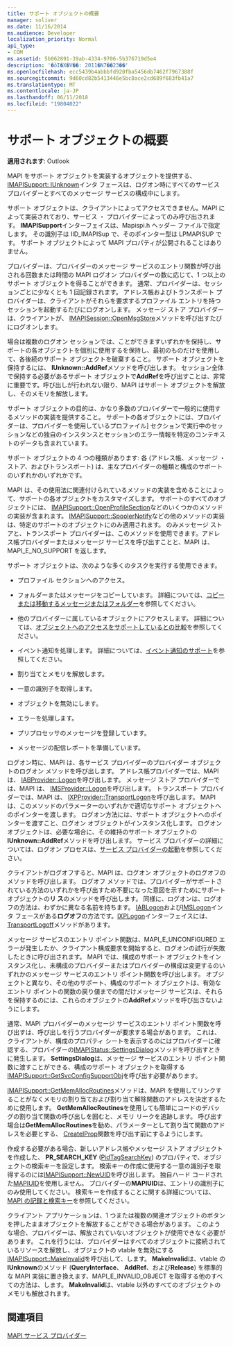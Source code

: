 ```yaml
---
title: サポート オブジェクトの概要
manager: soliver
ms.date: 11/16/2014
ms.audience: Developer
localization_priority: Normal
api_type:
- COM
ms.assetid: 5b062891-39ab-4334-9706-5b376719d5e4
description: '�ŏI�X�V��: 2011�N7��23��'
ms.openlocfilehash: ecc5439b4abbbfd920fba5456db7462f7967388f
ms.sourcegitcommit: 9d60cd82b5413446e5bc8ace2cd689f683fb41a7
ms.translationtype: MT
ms.contentlocale: ja-JP
ms.lasthandoff: 06/11/2018
ms.locfileid: "19804022"
---
```

# <a name="support-object-overview"></a>サポート オブジェクトの概要

  
  
**適用されます**: Outlook 
  
MAPI をサポート オブジェクトを実装するオブジェクトを提供する、 [IMAPISupport: IUnknown](imapisupportiunknown.md)インタ フェースは、ログオン時にすべてのサービス プロバイダーとすべてのメッセージ サービスの構成中にします。 
  
サポート オブジェクトは、クライアントによってアクセスできません。MAPI によって実装されており、サービス ・ プロバイダーによってのみ呼び出されます。 **IMAPISupport**インターフェイスは、Mapispi.h ヘッダー ファイルで指定します。 その識別子は IID_IMAPISup で、そのポインター型は LPMAPISUP です。 サポート オブジェクトによって MAPI プロパティが公開されることはありません。 
  
プロバイダーは、プロバイダーのメッセージ サービスのエントリ関数が呼び出される回数または時間の MAPI ログオン プロバイダーの数に応じて、1 つ以上のサポート オブジェクトを得ることができます。 通常、プロバイダーは、セッションごとに少なくとも 1 回記録されます。 アドレス帳およびトランスポート プロバイダーは、クライアントがそれらを要求するプロファイル エントリを持つセッションを起動するたびにログオンします。 メッセージ ストア プロバイダーは、クライアントが、 [IMAPISession::OpenMsgStore](imapisession-openmsgstore.md)メソッドを呼び出すたびにログオンします。 
  
場合は複数のログオン セッションでは、ことができますいずれかを保持し、サポートの各オブジェクトを個別に使用するを保持し、最初のものだけを使用して、各後続のサポート オブジェクトを破棄すること。 サポート オブジェクトを保持するには、 **IUnknown::AddRef**メソッドを呼び出します。 セッション全体で保持する必要があるサポート オブジェクトで**AddRef**を呼び出すことは、非常に重要です。呼び出しが行われない限り、MAPI はサポート オブジェクトを解放し、そのメモリを解放します。 
  
サポート オブジェクトの目的は、かなり多数のプロバイダーで一般的に使用するメソッドの実装を提供すること。 サポートの各オブジェクトには、プロバイダーは、プロバイダーを使用しているプロファイル] セクションで実行中のセッションなどの独自のインスタンスとセッションのエラー情報を特定のコンテキストのデータも含まれています。 
  
サポート オブジェクトの 4 つの種類があります: 各 (アドレス帳、メッセージ ・ ストア、およびトランスポート) は、主なプロバイダーの種類と構成のサポートのいずれかのいずれかです。 
  
MAPI は、その使用法に関連付けられているメソッドの実装を含めることによって、サポートの各オブジェクトをカスタマイズします。 サポートのすべてのオブジェクトには、 [IMAPISupport::OpenProfileSection](imapisupport-openprofilesection.md)などのいくつかのメソッドの実装が含まれます。 [IMAPISupport::SpoolerNotify](imapisupport-spoolernotify.md)などの他のメソッドの実装は、特定のサポートのオブジェクトにのみ適用されます。 のみメッセージ ストアと、トランスポート プロバイダーは、このメソッドを使用できます。アドレス帳プロバイダーまたはメッセージ サービスを呼び出すことと、MAPI は、MAPI_E_NO_SUPPORT を返します。
  
サポート オブジェクトは、次のような多くのタスクを実行する使用できます。
  
- プロファイル セクションへのアクセス。
    
- フォルダーまたはメッセージをコピーしています。 詳細については、[コピーまたは移動するメッセージまたはフォルダー](copying-or-moving-a-message-or-a-folder.md)を参照してください。
    
- 他のプロバイダーに属しているオブジェクトにアクセスします。 詳細については、[オブジェクトへのアクセスをサポートしているとの比較](supporting-object-access-and-comparison.md)を参照してください。 
    
- イベント通知を処理します。 詳細については、[イベント通知のサポート](supporting-event-notification.md)を参照してください。
    
- 割り当てとメモリを解放します。
    
- 一意の識別子を取得します。
    
- オブジェクトを無効にします。
    
- エラーを処理します。
    
- プリプロセッサのメッセージを登録しています。 
    
- メッセージの配信レポートを準備しています。 
    
ログオン時に、MAPI は、各サービス プロバイダーのプロバイダー オブジェクトのログオン メソッドを呼び出します。 アドレス帳プロバイダーでは、MAPI は、 [IABProvider::Logon](iabprovider-logon.md)を呼び出します。 メッセージ ストア プロバイダーでは、MAPI は、 [IMSProvider::Logon](imsprovider-logon.md)を呼び出します。 トランスポート プロバイダーでは、MAPI は、 [IXPProvider::TransportLogon](ixpprovider-transportlogon.md)を呼び出します。 MAPI は、このメソッドのパラメーターのいずれかで適切なサポート オブジェクトへのポインターを渡します。 ログオン方法には、サポート オブジェクトへのポインターを渡すこと、ログオン オブジェクトがインスタンス化します。 ログオン オブジェクトは、必要な場合に、その維持のサポート オブジェクトの**IUnknown::AddRef**メソッドを呼び出します。 サービス プロバイダーの詳細については、ログオン プロセスは、[サービス プロバイダーの起動](starting-a-service-provider.md)を参照してください。
  
クライアントがログオフすると、MAPI は、ログオン オブジェクトのログオフのメソッドを呼び出します。 ログオフ メソッドでは、プロバイダーがサポートされている方法のいずれかを呼び出すため不要になった意図を示すためにサポート オブジェクトの**リ ス**のメソッドを呼び出します。 同様に、ログオンは、ログオフの方法は、わずかに異なる名前を持ちます。 [IABLogon](iablogoniunknown.md)および[IMSLogon](imslogoniunknown.md)インタ フェースがある**ログオフ**の方法です。[IXPLogon](ixplogoniunknown.md)インターフェイスには、 [TransportLogoff](ixplogon-transportlogoff.md)メソッドがあります。 
  
メッセージ サービスのエントリ ポイント関数は、MAPI_E_UNCONFIGURED エラーが発生したか、クライアント構成要求を開始すると、ログオンの試行が失敗したときに呼び出されます。 MAPI では、構成のサポート オブジェクトをインスタンス化し、未構成のプロバイダーまたはプロバイダーの構成は変更するのいずれかのメッセージ サービスのエントリ ポイント関数を呼び出します。 オブジェクトと異なり、その他のサポート、構成のサポート オブジェクトは、有効なエントリ ポイントの関数の戻り値までの間だけメッセージ サービスは、それらを保持するのには、これらのオブジェクトの**AddRef**メソッドを呼び出さないようにします。 
  
通常、MAPI プロバイダーのメッセージ サービスのエントリ ポイント関数を呼び出すは、呼び出しを行うプロバイダーが要求する場合があります。 これは、クライアントが、構成のプロパティ シートを表示するのにはプロバイダーに確認する、プロバイダーの[IMAPIStatus::SettingsDialog](imapistatus-settingsdialog.md)メソッドを呼び出すときに発生します。 **SettingsDialog**は、メッセージ サービスのエントリ ポイント関数に渡すことができる、構成のサポート オブジェクトを取得する[IMAPISupport::GetSvcConfigSupportObj](imapisupport-getsvcconfigsupportobj.md)を呼び出す必要があります。 
  
[IMAPISupport::GetMemAllocRoutines](imapisupport-getmemallocroutines.md)メソッドは、MAPI を使用してリンクすることがなくメモリの割り当ておよび割り当て解除関数のアドレスを決定するために使用します。 **GetMemAllocRoutines**を使用しても簡単にコードのデバッグの割り当て関数の呼び出しを囲むと、メモリ リークを追跡します。 呼び出す場合は**GetMemAllocRoutines**を勧め、パラメーターとして割り当て関数のアドレスを必要とする、 [CreateIProp](createiprop.md)関数を呼び出す前にするようにします。 
  
作成する必要がある場合、新しいアドレス帳やメッセージ ストア オブジェクトを作成した、 **PR_SEARCH_KEY** ([PidTagSearchKey](pidtagsearchkey-canonical-property.md)) のプロパティで、オブジェクトの検索キーを設定します。 検索キーの作成に使用する一意の識別子を取得するのには[IMAPISupport::NewUID](imapisupport-newuid.md)を呼び出します。 独自ハード コードされた[MAPIUID](mapiuid.md)を使用しません。 プロバイダーの**MAPIUID**は、エントリの識別子にのみ使用してください。 検索キーを作成することに関する詳細については、 [MAPI の記録と検索キー](mapi-record-and-search-keys.md)を参照してください。
  
クライアント アプリケーションは、1 つまたは複数の関連オブジェクトのボタンを押したままオブジェクトを解放することができる場合があります。 このような場合、プロバイダーは、解放されていないオブジェクトが使用できなく必要があります。 これを行うには、プロバイダーはすべてのオブジェクトに接続されているリソースを解放し、オブジェクトの vtable を無効にする[IMAPISupport::MakeInvalid](imapisupport-makeinvalid.md)を呼び出して、します。 **MakeInvalid**は、vtable の**IUnknown**のメソッド (**QueryInterface**、 **AddRef**、および**Release**) を標準的な MAPI 実装に置き換えます、MAPI_E_INVALID_OBJECT を取得する他のすべての方法は、します。 **MakeInvalid**は、vtable 以外のすべてのオブジェクトのメモリも解放されます。 
  
## <a name="see-also"></a>関連項目



[MAPI サービス プロバイダー](mapi-service-providers.md)

